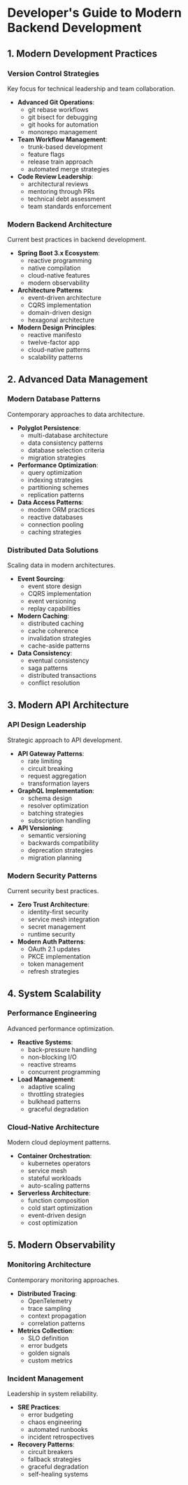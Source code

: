 # Developer's Guide to Modern Backend Development

## 1. Modern Development Practices

### Version Control Strategies
Key focus for technical leadership and team collaboration.
- **Advanced Git Operations**: 
  - git rebase workflows
  - git bisect for debugging
  - git hooks for automation
  - monorepo management
- **Team Workflow Management**: 
  - trunk-based development
  - feature flags
  - release train approach
  - automated merge strategies
- **Code Review Leadership**: 
  - architectural reviews
  - mentoring through PRs
  - technical debt assessment
  - team standards enforcement

### Modern Backend Architecture
Current best practices in backend development.
- **Spring Boot 3.x Ecosystem**: 
  - reactive programming
  - native compilation
  - cloud-native features
  - modern observability
- **Architecture Patterns**: 
  - event-driven architecture
  - CQRS implementation
  - domain-driven design
  - hexagonal architecture
- **Modern Design Principles**: 
  - reactive manifesto
  - twelve-factor app
  - cloud-native patterns
  - scalability patterns

## 2. Advanced Data Management

### Modern Database Patterns
Contemporary approaches to data architecture.
- **Polyglot Persistence**: 
  - multi-database architecture
  - data consistency patterns
  - database selection criteria
  - migration strategies
- **Performance Optimization**: 
  - query optimization
  - indexing strategies
  - partitioning schemes
  - replication patterns
- **Data Access Patterns**: 
  - modern ORM practices
  - reactive databases
  - connection pooling
  - caching strategies

### Distributed Data Solutions
Scaling data in modern architectures.
- **Event Sourcing**: 
  - event store design
  - CQRS implementation
  - event versioning
  - replay capabilities
- **Modern Caching**: 
  - distributed caching
  - cache coherence
  - invalidation strategies
  - cache-aside patterns
- **Data Consistency**: 
  - eventual consistency
  - saga patterns
  - distributed transactions
  - conflict resolution

## 3. Modern API Architecture

### API Design Leadership
Strategic approach to API development.
- **API Gateway Patterns**: 
  - rate limiting
  - circuit breaking
  - request aggregation
  - transformation layers
- **GraphQL Implementation**: 
  - schema design
  - resolver optimization
  - batching strategies
  - subscription handling
- **API Versioning**: 
  - semantic versioning
  - backwards compatibility
  - deprecation strategies
  - migration planning

### Modern Security Patterns
Current security best practices.
- **Zero Trust Architecture**: 
  - identity-first security
  - service mesh integration
  - secret management
  - runtime security
- **Modern Auth Patterns**: 
  - OAuth 2.1 updates
  - PKCE implementation
  - token management
  - refresh strategies

## 4. System Scalability

### Performance Engineering
Advanced performance optimization.
- **Reactive Systems**: 
  - back-pressure handling
  - non-blocking I/O
  - reactive streams
  - concurrent programming
- **Load Management**: 
  - adaptive scaling
  - throttling strategies
  - bulkhead patterns
  - graceful degradation

### Cloud-Native Architecture
Modern cloud deployment patterns.
- **Container Orchestration**: 
  - kubernetes operators
  - service mesh
  - stateful workloads
  - auto-scaling patterns
- **Serverless Architecture**: 
  - function composition
  - cold start optimization
  - event-driven design
  - cost optimization

## 5. Modern Observability

### Monitoring Architecture
Contemporary monitoring approaches.
- **Distributed Tracing**: 
  - OpenTelemetry
  - trace sampling
  - context propagation
  - correlation patterns
- **Metrics Collection**: 
  - SLO definition
  - error budgets
  - golden signals
  - custom metrics

### Incident Management
Leadership in system reliability.
- **SRE Practices**: 
  - error budgeting
  - chaos engineering
  - automated runbooks
  - incident retrospectives
- **Recovery Patterns**: 
  - circuit breakers
  - fallback strategies
  - graceful degradation
  - self-healing systems
